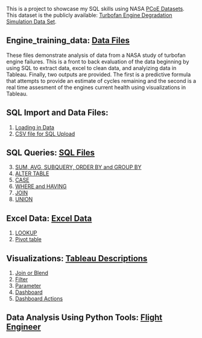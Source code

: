 This is a project to showcase my SQL skills using NASA [PCoE Datasets](https://ti.arc.nasa.gov/tech/dash/groups/pcoe/prognostic-data-repository/). This dataset is the publicly available: [Turbofan Engine Degradation Simulation Data Set](https://ti.arc.nasa.gov/tech/dash/groups/pcoe/prognostic-data-repository/publications/#turbofan).

## Engine_training_data: [Data Files](https://github.com/fischtank44/Engine_training_data/tree/master/Data_Files) 

These files demonstrate analysis of data from a NASA study of turbofan engine failures. This is a front to back evaluation of the data beginning by using SQL to extract data, excel to clean data, and analyizing data in Tableau. Finally, two outputs are provided. The first is a predictive formula that attempts to provide an estimate of cycles remaining and the second is a real time assesment of the engines current health using visualizations in Tableau. 


## SQL Import and Data Files:

1. [Loading in Data](https://github.com/fischtank44/Engine_training_data/blob/master/SQL_FILES/Import_engine_data.txt)
2. [CSV file for SQL Upload](https://github.com/fischtank44/Engine_training_data/blob/master/SQL_FILES/train_FD001-variation%20added.csv)


## SQL Queries: [SQL Files](https://github.com/fischtank44/Engine_training_data/tree/master/SQL_FILES)

3. [SUM, AVG, SUBQUERY, ORDER BY and GROUP BY](https://github.com/fischtank44/Engine_training_data/blob/master/SQL_FILES/SQL_sample_STD_DEV.sql)
4. [ALTER TABLE](https://github.com/fischtank44/Engine_training_data/blob/master/SQL_FILES/SQL_alter_table.txt)
5. [CASE](https://github.com/fischtank44/Engine_training_data/blob/master/SQL_FILES/CASE_find_last_10.sql)
6. [WHERE and HAVING](https://github.com/fischtank44/Engine_training_data/blob/master/SQL_FILES/SQL_WHERE_HAVING.sql)
7. [JOIN](https://github.com/fischtank44/Engine_training_data/blob/master/SQL_FILES/SQL_JOIN_rul_test_fd01.sql)
8. [UNION](https://github.com/fischtank44/Engine_training_data/blob/master/SQL_FILES/SQL_union_test_rul.sql)


## Excel Data: [Excel Data](https://github.com/fischtank44/Engine_training_data/tree/master/Excel_data)

1. [LOOKUP](https://github.com/fischtank44/Engine_training_data/raw/master/Excel_data/test_FD001_headers_var_v4.xlsx) 
2. [Pivot table](https://github.com/fischtank44/Engine_training_data/raw/master/Excel_data/train_FD001-variation-pivot%20tabel.xlsx) 


## Visualizations: [Tableau Descriptions](https://github.com/fischtank44/Engine_training_data/tree/master/Visualizations)

1. [Join or Blend](https://public.tableau.com/profile/steven.fischbach#!/vizhome/FinalProject-TestDataDashboardv2_0/StatusMonitor)
2. [Filter](https://public.tableau.com/profile/steven.fischbach#!/vizhome/Finalproject-v2_0/Playbyplayforward?publish=yes)
3. [Parameter](https://public.tableau.com/profile/steven.fischbach#!/vizhome/Finalproject-v2_0/PredictionChart?publish=yes)
4. [Dashboard](https://public.tableau.com/profile/steven.fischbach#!/vizhome/Finalproject-v2_0/CautionsvsBigFormula?publish=yes)
5. [Dashboard Actions](https://public.tableau.com/profile/steven.fischbach#!/vizhome/Finalproject-v2_0/CautionsvsBigFormula?publish=yes)

## Data Analysis Using Python Tools: [Flight Engineer](https://github.com/fischtank44/flight_engineer)
